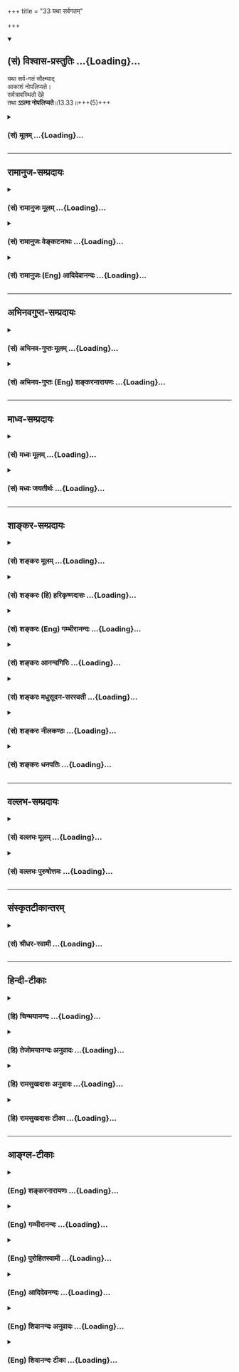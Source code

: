 +++
title = "33 यथा सर्वगतम्"

+++
<div class="js_include" newlevelforh1="2" title="(सं) विश्वास-प्रस्तुतिः" unfilled url="/mahAbhAratam/vyAsaH/shlokashaH/06-bhIShma-parva/03-bhagavad-gItA-parva/saMskRtam/vishvAsa-prastutiH/13_xetra-xetrajna-yogaH/33_yathA_sarvagatam.md">
<details open><summary><h2>(सं) विश्वास-प्रस्तुतिः ...{Loading}...</h2></summary>

यथा सर्व-गतं सौक्ष्म्याद्  
आकाशं नोपलिप्यते।  
सर्वत्रावस्थितो देहे  
तथा **ऽऽत्मा नोपलिप्यते**॥13.33॥+++(5)+++
</details>
</div>
<div class="js_include collapsed" newlevelforh1="3" title="(सं) मूलम्" unfilled url="/mahAbhAratam/vyAsaH/shlokashaH/06-bhIShma-parva/03-bhagavad-gItA-parva/saMskRtam/mUlam/13_xetra-xetrajna-yogaH/33_yathA_sarvagatam.md">
<details><summary><h3>(सं) मूलम् ...{Loading}...</h3></summary>

यथा सर्वगतं सौक्ष्म्यादाकाशं नोपलिप्यते।  
सर्वत्रावस्थितो देहे तथाऽऽत्मा नोपलिप्यते।।13.33।।
</details>
</div>


_________________
## रामानुज-सम्प्रदायः
<div class="js_include collapsed" newlevelforh1="3" title="(सं) रामानुजः मूलम्" unfilled url="/mahAbhAratam/vyAsaH/shlokashaH/06-bhIShma-parva/03-bhagavad-gItA-parva/saMskRtam/rAmAnujaH/mUlam/13_xetra-xetrajna-yogaH/33_yathA_sarvagatam.md">
<details><summary><h3>(सं) रामानुजः मूलम् ...{Loading}...</h3></summary>

।।13.32।। यथा **आकाशं सर्वगतम्** अपि सर्वैः वस्तुभिः संयुक्तम् अपि
**सौक्ष्म्यात्** सर्ववस्तुस्वभावैः **न लिप्यते;** **तथा आत्मा**
अतिसौक्ष्म्यात् **सर्वत्र** देवमनुष्यादौ **देहे अवस्थितः** अति
तत्तद्देहस्वमावैः **न लिप्यते।**

</details>
</div>
<div class="js_include collapsed" newlevelforh1="3" title="(सं) रामानुजः वेङ्कटनाथः" unfilled url="/mahAbhAratam/vyAsaH/shlokashaH/06-bhIShma-parva/03-bhagavad-gItA-parva/saMskRtam/rAmAnujaH/venkaTanAthaH/13_xetra-xetrajna-yogaH/33_yathA_sarvagatam.md">
<details><summary><h3>(सं) रामानुजः वेङ्कटनाथः ...{Loading}...</h3></summary>

  
  
।।13.33।। न करोति इत्युक्तमकर्तृत्वं तु पूर्वत्रोत्तरत्र च
विशोधितस्वरूपम्शरीरस्थोऽपि न लिप्यते \[13।32\] इत्यस्मिन् साध्यांशे
रुमागतकाष्ठादिन्यायशङ्का अनन्तरश्लोकेन परिह्रियत इत्याह --
यद्यपीति। संसर्गजा दोषगुणा भवन्ति शुष्काणार्द्रं दह्यते मित्रभावात्। इति
हि प्रसिद्धमिति भावः। यं प्राप्यातिपवित्राणि वस्त्राण्याभरणानि च।
अशुचित्वं क्षणाद्यान्ति किमन्यदशुचिस्ततः इति न्यायाद्देहेन
क्षणमात्रयोगेऽपि वस्त्रादय उपहन्यन्ते किं पुनरनादिसंयुक्तः
इत्यभिप्रायेणाह -- नित्यसंयुक्त इति। संसर्गस्य संसर्गिणि
संसर्ग्यन्तरस्वभावापादकत्वमनियतमिति व्यभिचारोपपादनार्थोयथा सर्वगतम्
इत्यनुवाद इति ज्ञापनायोभयत्र अपिशब्दोपादानम्।
सर्वगतत्वानुवादःशरीरस्थोऽपि इति शङ्कोत्थापक इति च भावः। सर्वैर्वस्तुभिः
संयुक्तमपीति -- सर्वगतशब्देन परस्परविरुद्धानन्तस्वभावलेपप्रसङ्गोऽभिप्रेत
इति भावः। यथा आकाशो भूतान्तरेभ्यः सूक्ष्मः; तथा आकाशादपि
सूक्ष्मतरोऽयमिति ज्ञापनार्थमुक्तंअतिसौक्ष्म्यादिति। तथेत्यनेन
हेतुरप्यतिदिश्यत इति भावः। केचित्पदार्थाः कैश्चित्संसर्गे
तत्स्वभावलेपरहिता अपि ततोऽन्यैः कैश्चित्संसर्गे तत्स्वभावलेपवन्तो
दृश्यन्ते यथा कार्पासादावञ्जनादिवासनयाऽपि न श्यामतादियोगः;
लाक्षारसवासनया त्वरुणता दृष्टा तथेहापि सम्भवतीति शङ्काव्युदासाय
दृष्टान्तदार्ष्टान्तिकयोः सर्वशब्दः।  
  

</details>
</div>
<div class="js_include collapsed" newlevelforh1="3" title="(सं) रामानुजः (Eng) आदिदेवानन्दः" unfilled url="/mahAbhAratam/vyAsaH/shlokashaH/06-bhIShma-parva/03-bhagavad-gItA-parva/saMskRtam/rAmAnujaH/english/AdidevAnandaH/13_xetra-xetrajna-yogaH/33_yathA_sarvagatam.md">
<details><summary><h3>(सं) रामानुजः (Eng) आदिदेवानन्दः ...{Loading}...</h3></summary>

13.33 As the 'all-pervading ether,' though in contact with all substances, is 'not tainted' by the alities of all these substances, as it is 'subtle' - even so the self, though 'present in all the bodies,'
everywhere, namely, in divinities, men etc., is not contaminated by these bodies by reason of Its extreme subtleness.

</details>
</div>


_________________
## अभिनवगुप्त-सम्प्रदायः
<div class="js_include collapsed" newlevelforh1="3" title="(सं) अभिनव-गुप्तः मूलम्" unfilled url="/mahAbhAratam/vyAsaH/shlokashaH/06-bhIShma-parva/03-bhagavad-gItA-parva/saMskRtam/abhinava-guptaH/mUlam/13_xetra-xetrajna-yogaH/33_yathA_sarvagatam.md">
<details><summary><h3>(सं) अभिनव-गुप्तः मूलम् ...{Loading}...</h3></summary>

।।13.31 -- 13.33।। यदि वा -- यदेत्यादि नोपलिप्यत इत्यन्तम्।
विस्तीर्णत्वेन सर्वव्याप्त्या यदा भूतानां पृथक्तां भिन्नताम् +++(S
चित्रताम्)+++ आत्मन्येव पश्यति; आत्मन एव च उदितां तां मन्यते; तदापि
सर्वकर्तृत्त्वात् न लेपभाक् यतः असौ परमात्मैव शरीरस्थोऽपि न लिप्यते
आकाशवत्।

</details>
</div>
<div class="js_include collapsed" newlevelforh1="3" title="(सं) अभिनव-गुप्तः (Eng) शङ्करनारायणः" unfilled url="/mahAbhAratam/vyAsaH/shlokashaH/06-bhIShma-parva/03-bhagavad-gItA-parva/saMskRtam/abhinava-guptaH/english/shankaranArAyaNaH/13_xetra-xetrajna-yogaH/33_yathA_sarvagatam.md">
<details><summary><h3>(सं) अभिनव-गुप्तः (Eng) शङ्करनारायणः ...{Loading}...</h3></summary>

13.33 See Comment under 13.34

</details>
</div>


_________________
## माध्व-सम्प्रदायः
<div class="js_include collapsed" newlevelforh1="3" title="(सं) मध्वः मूलम्" unfilled url="/mahAbhAratam/vyAsaH/shlokashaH/06-bhIShma-parva/03-bhagavad-gItA-parva/saMskRtam/madhvaH/mUlam/13_xetra-xetrajna-yogaH/33_yathA_sarvagatam.md">
<details><summary><h3>(सं) मध्वः मूलम् ...{Loading}...</h3></summary>

।।13.33।। Sri Madhvacharya did not comment on this sloka.,

</details>
</div>
<div class="js_include collapsed" newlevelforh1="3" title="(सं) मध्वः जयतीर्थः" unfilled url="/mahAbhAratam/vyAsaH/shlokashaH/06-bhIShma-parva/03-bhagavad-gItA-parva/saMskRtam/madhvaH/jayatIrthaH/13_xetra-xetrajna-yogaH/33_yathA_sarvagatam.md">
<details><summary><h3>(सं) मध्वः जयतीर्थः ...{Loading}...</h3></summary>

।।13.33।। Sri Jayatirtha did not comment on this sloka.  
  

</details>
</div>


_________________
## शाङ्कर-सम्प्रदायः
<div class="js_include collapsed" newlevelforh1="3" title="(सं) शङ्करः मूलम्" unfilled url="/mahAbhAratam/vyAsaH/shlokashaH/06-bhIShma-parva/03-bhagavad-gItA-parva/saMskRtam/shankaraH/mUlam/13_xetra-xetrajna-yogaH/33_yathA_sarvagatam.md">
<details><summary><h3>(सं) शङ्करः मूलम् ...{Loading}...</h3></summary>

।।13.33।। --,**यथा सर्वगतं** व्यापि अपि सत् **सौक्ष्म्यात्**
सूक्ष्मभावात् **आकाशं** खं न **उपलिप्यते** न संबध्यते; **सर्वत्र
अवस्थितः देहे तथा आत्मा,**न उपलिप्यते**।। किञ्च --,**

</details>
</div>
<div class="js_include collapsed" newlevelforh1="3" title="(सं) शङ्करः (हि) हरिकृष्णदासः" unfilled url="/mahAbhAratam/vyAsaH/shlokashaH/06-bhIShma-parva/03-bhagavad-gItA-parva/saMskRtam/shankaraH/hindI/harikRShNadAsaH/13_xetra-xetrajna-yogaH/33_yathA_sarvagatam.md">
<details><summary><h3>(सं) शङ्करः (हि) हरिकृष्णदासः ...{Loading}...</h3></summary>

।।13.33।। परमात्मा किसीकी भाँति न करता है और न लिप्त होता है इसपर यहाँ
दृष्टान्त कहते हैं --, जैसे आकाश; सर्वत्र व्याप्त हुआ भी सूक्ष्म होनेके
कारण लिप्त नहीं होता -- सम्बन्धयुक्त नहीं होता; वैसे ही आत्मा भी शरीरमें
सर्वत्र स्थित रहता हुआ भी ( उसके गुणदोषोंसे ) लिप्त नहीं होता।

</details>
</div>
<div class="js_include collapsed" newlevelforh1="3" title="(सं) शङ्करः (Eng) गम्भीरानन्दः" unfilled url="/mahAbhAratam/vyAsaH/shlokashaH/06-bhIShma-parva/03-bhagavad-gItA-parva/saMskRtam/shankaraH/english/gambhIrAnandaH/13_xetra-xetrajna-yogaH/33_yathA_sarvagatam.md">
<details><summary><h3>(सं) शङ्करः (Eng) गम्भीरानन्दः ...{Loading}...</h3></summary>

13.33 Yatha, as; sarva-gatam, the all-pervading; akasam, space;-though
pervasive, still, na upalipyate, is not defiled, does not come into
contact; saukmyat, because of its subtlety; tatha, similarly; atma, the
Self; avasthitah, present, sarvatra, everywhere; dehe, in the body; na,
is not; upalipyate, defiled. Further,

</details>
</div>
<div class="js_include collapsed" newlevelforh1="3" title="(सं) शङ्करः आनन्दगिरिः" unfilled url="/mahAbhAratam/vyAsaH/shlokashaH/06-bhIShma-parva/03-bhagavad-gItA-parva/saMskRtam/shankaraH/AnandagiriH/13_xetra-xetrajna-yogaH/33_yathA_sarvagatam.md">
<details><summary><h3>(सं) शङ्करः आनन्दगिरिः ...{Loading}...</h3></summary>

।।13.32।। सूक्ष्मभावात् अप्रतिहतस्वभावत्वादित्यर्थः। न संबध्यते
पङ्कादिभिरिति शेषः।

</details>
</div>
<div class="js_include collapsed" newlevelforh1="3" title="(सं) शङ्करः मधुसूदन-सरस्वती" unfilled url="/mahAbhAratam/vyAsaH/shlokashaH/06-bhIShma-parva/03-bhagavad-gItA-parva/saMskRtam/shankaraH/madhusUdana-sarasvatI/13_xetra-xetrajna-yogaH/33_yathA_sarvagatam.md">
<details><summary><h3>(सं) शङ्करः मधुसूदन-सरस्वती ...{Loading}...</h3></summary>

।।13.33।। शरीरस्थोपि तत्कर्मणा न लिप्यते स्वयमसङ्गत्वादित्यत्र
दृष्टान्तमाह -- यथेति। सौक्ष्म्यादसङ्गस्वभावत्वात् आकाशं सर्वगतमपि
नोपलिप्यते पङ्कादिभिर्यथेति दृष्टान्तार्थः। स्पष्टमितरत्।

</details>
</div>
<div class="js_include collapsed" newlevelforh1="3" title="(सं) शङ्करः नीलकण्ठः" unfilled url="/mahAbhAratam/vyAsaH/shlokashaH/06-bhIShma-parva/03-bhagavad-gItA-parva/saMskRtam/shankaraH/nIlakaNThaH/13_xetra-xetrajna-yogaH/33_yathA_sarvagatam.md">
<details><summary><h3>(सं) शङ्करः नीलकण्ठः ...{Loading}...</h3></summary>

।।13.33।। निर्गुणत्वान्न करोतीति सिद्धम्। असङ्गत्वान्नोपलिप्यत इत्याह --
**यथेति।** यथा आकाशो धूमादिना न लिप्यते सौक्ष्म्यादसङ्गस्वभावत्वात्।
एवमात्मा पुण्यपापादिना नोपलिप्यत इत्यर्थः।

</details>
</div>
<div class="js_include collapsed" newlevelforh1="3" title="(सं) शङ्करः धनपतिः" unfilled url="/mahAbhAratam/vyAsaH/shlokashaH/06-bhIShma-parva/03-bhagavad-gItA-parva/saMskRtam/shankaraH/dhanapatiH/13_xetra-xetrajna-yogaH/33_yathA_sarvagatam.md">
<details><summary><h3>(सं) शङ्करः धनपतिः ...{Loading}...</h3></summary>

।।13.33।। कर्तृत्वाभावान्न लिप्यत इत्युक्तं तत्र दृष्टान्तमाह -- यथेति।
सर्वत्र देहादौ गतं स्थितमप्याकाशं खं यथा सौक्ष्भ्यात्
सूक्ष्मत्वादसङ्गस्वभावत्वात् देहादिगतकर्तृत्वादिभिर्न लिप्यते न संबध्यते
तथा सर्वत्र सर्वस्मिन्नवस्थितः आत्मा देहे देहधर्मैर्न लिप्यत इत्यर्थः।

</details>
</div>


_________________
## वल्लभ-सम्प्रदायः
<div class="js_include collapsed" newlevelforh1="3" title="(सं) वल्लभः मूलम्" unfilled url="/mahAbhAratam/vyAsaH/shlokashaH/06-bhIShma-parva/03-bhagavad-gItA-parva/saMskRtam/vallabhaH/mUlam/13_xetra-xetrajna-yogaH/33_yathA_sarvagatam.md">
<details><summary><h3>(सं) वल्लभः मूलम् ...{Loading}...</h3></summary>

।।13.33।। यद्यपि निर्गुणत्वान्न करोति तथापि नित्यसंयुक्तैर्देहस्वभावैः
कथं न लिप्यते इत्यत्राह दृष्टान्तेन -- यथा सर्वगतमिति।
आकाशवत्सर्वाश्रयव्यापी सौक्ष्म्यादणुत्वाद्धेतोः जीवः आत्माऽपि तथा
नोपलिप्यते सर्वाश्रयव्यापित्वं तु व्यापिचैतन्यगुणादेव युज्यते
चन्दनादिवदिति।

</details>
</div>
<div class="js_include collapsed" newlevelforh1="3" title="(सं) वल्लभः पुरुषोत्तमः" unfilled url="/mahAbhAratam/vyAsaH/shlokashaH/06-bhIShma-parva/03-bhagavad-gItA-parva/saMskRtam/vallabhaH/puruShottamaH/13_xetra-xetrajna-yogaH/33_yathA_sarvagatam.md">
<details><summary><h3>(सं) वल्लभः पुरुषोत्तमः ...{Loading}...</h3></summary>

  
  
।।13.33।। एतदर्थं दृष्टान्तमाह -- यथेति। यथा सर्वगतं सर्वत्र
जडजीवान्तर्गतमाकाशं सौक्ष्म्यात् स्वरूपाभावात् सङ्गरहितं तेन सह
नोपलिप्यते; तथा सर्वत्र उच्चनीचोऽपि देहावस्थितोऽप्यात्मा न लिप्यते।  
  

</details>
</div>


_________________
## संस्कृतटीकान्तरम्
<div class="js_include collapsed" newlevelforh1="3" title="(सं) श्रीधर-स्वामी" unfilled url="/mahAbhAratam/vyAsaH/shlokashaH/06-bhIShma-parva/03-bhagavad-gItA-parva/saMskRtam/shrIdhara-svAmI/13_xetra-xetrajna-yogaH/33_yathA_sarvagatam.md">
<details><summary><h3>(सं) श्रीधर-स्वामी ...{Loading}...</h3></summary>

।।13.33।। तत्र दृष्टान्तमाह **-- यथेति।** यथा सर्वत्र पङ्कादिष्वपि
स्थितमाकाशं सौक्ष्यादसङ्गत्वात्पङ्कादिभिर्नोपलिप्यते तथा सर्वत्र उत्तमे
मध्यमेऽधमे वा देहेऽवस्थितोऽप्यात्मा नोपलिप्यते। दैहिकैर्गुणदोषैर्न
युज्यत इत्यर्थः।

</details>
</div>


_________________
## हिन्दी-टीकाः
<div class="js_include collapsed" newlevelforh1="3" title="(हि) चिन्मयानन्दः" unfilled url="/mahAbhAratam/vyAsaH/shlokashaH/06-bhIShma-parva/03-bhagavad-gItA-parva/hindI/chinmayAnandaH/13_xetra-xetrajna-yogaH/33_yathA_sarvagatam.md">
<details><summary><h3>(हि) चिन्मयानन्दः ...{Loading}...</h3></summary>

।।13.33।। यहाँ प्रकृति और पुरुष के सम्बन्ध को दर्शाने के लिए आकाश का
दृष्टान्त दिया गया है। अवकाशात् आकाश; अर्थात् जो वस्तुओं को रहने के लिए
स्थान प्रदान करे वह आकाश है। पंचमहाभूतों में यह सूक्ष्मतम है; और इस कारण
से सर्वगत है। सूक्ष्म आकाश उसमें स्थित सभी स्थूल वस्तुओं को व्याप्त किये
हुए है; किन्तु उनमें से कोई भी वस्तु उसे मर्यादित या अपने दोष से लिप्त
नहीं कर सकती। परमात्मा आकाश का भी कारण होने से उससे भी सूक्ष्मतर और उसे
व्याप्त किये हुए है। वह सबको व्याप्ता है; परन्तु उसे कोई व्याप नहीं
सकता। अत वह परमात्मा देह में स्थित होकर भी उससे लिप्त नहीं
होता। स्वप्नावस्था के हत्यारे के हाथ जागृत पुरुष को रक्तरञ्जित नहीं कर
सकते। प्रेत के रक्तरञ्जित वस्त्र स्तम्भ पर अपने चिन्ह नहीं छोड़ सकते।
मृगमारीचिका से रेत गीली नहीं हो जाती। ये सब उदाहरण भ्रम और अध्यास के
हैं। यह जगत् परम सत्य के अज्ञान से प्रक्षेपित होने के कारण किसी भी
प्रकार से परमात्मा को दूषित नहीं कर सकता। तब; इस आत्मा का देह में क्या
कार्य है सुनो

</details>
</div>
<div class="js_include collapsed" newlevelforh1="3" title="(हि) तेजोमयानन्दः अनुवादः" unfilled url="/mahAbhAratam/vyAsaH/shlokashaH/06-bhIShma-parva/03-bhagavad-gItA-parva/hindI/tejomayAnandaH/anuvAdaH/13_xetra-xetrajna-yogaH/33_yathA_sarvagatam.md">
<details><summary><h3>(हि) तेजोमयानन्दः अनुवादः ...{Loading}...</h3></summary>

।।13.33।। जिस प्रकार सर्वगत आकाश सूक्ष्म होने के कारण लिप्त नहीं होता,
उसी प्रकार सर्वत्र देह में स्थित आत्मा लिप्त नहीं होता।।

</details>
</div>
<div class="js_include collapsed" newlevelforh1="3" title="(हि) रामसुखदासः अनुवादः" unfilled url="/mahAbhAratam/vyAsaH/shlokashaH/06-bhIShma-parva/03-bhagavad-gItA-parva/hindI/rAmasukhadAsaH/anuvAdaH/13_xetra-xetrajna-yogaH/33_yathA_sarvagatam.md">
<details><summary><h3>(हि) रामसुखदासः अनुवादः ...{Loading}...</h3></summary>

।।13.33।। जैसे सब जगह व्याप्त आकाश अत्यन्त सूक्ष्म होनेसे कहीं भी लिप्त
नहीं होता, ऐसे ही सब जगह परिपूर्ण आत्मा किसी भी देहमें लिप्त नहीं होता।

</details>
</div>
<div class="js_include collapsed" newlevelforh1="3" title="(हि) रामसुखदासः टीका" unfilled url="/mahAbhAratam/vyAsaH/shlokashaH/06-bhIShma-parva/03-bhagavad-gItA-parva/hindI/rAmasukhadAsaH/TIkA/13_xetra-xetrajna-yogaH/33_yathA_sarvagatam.md">
<details><summary><h3>(हि) रामसुखदासः टीका ...{Loading}...</h3></summary>

।।13.33।।***व्याख्या --***  \[पूर्वश्लोकमें भगवान्ने **न करोति**
पदोंसे पहले कर्तृत्वका और फिर **न लिप्यते** पदोंसे भोक्तृत्वका अभाव
बताया है। परन्तु उन दोनोंका विवेचन करते हुए इस श्लोकमें पहले भोक्तृत्वके
अभावकी बात बतायी है और आगेके श्लोकमें कर्तृत्वके अभावकी बात बतायेंगे।
अतः यहाँ ऐसा व्यतिक्रम रखनेमें भगवान्का क्या भाव है इसका उत्तर यह है कि
यद्यपि कर्तृत्वके बाद ही भोक्तृत्व होता है अर्थात् कर्म करनेके बाद ही उस
कर्मके फलका भोग होता है; तथापि मनुष्य जो कुछ भी करता है; पहले किसी
फल(सिद्धि) का उद्देश्य मनमें रखकर ही करता है। अतः मनमें पहले भोक्तृत्व
आता है; फिर उसके अनुसार काम करता है अर्थात् फिर कर्तृत्व आता है। इस
दृष्टिसे भगवान् यहाँ सबसे पहले भोक्तृत्वका निषेध करते हैं।
भोक्तृत्व(लिप्तता) का त्याग होनेपर कर्तृत्वका त्याग स्वतः हो जाता है
अर्थात् फलेच्छाका त्याग,होनेपर क्रिया करनेपर भी कर्तृत्व नहीं
होता। \]**यथा सर्वगतं सौक्ष्म्यादाकाशं नोपलिप्यते --** आकाशका कार्य वायु;
तेज; जल और पृथ्वी है। अतः आकाश अपने कार्य वायु आदि चारों भूतोंमें व्यापक
है; पर ये चारों आकाशमें व्यापक नहीं हैं; प्रत्युत व्याप्य हैं। ये चारों
आकाशके अन्तर्गत हैं; पर आकाश इन चारोंके अन्तर्गत नहीं है। इसका कारण यह
है कि आकाशकी अपेक्षा ये चारों स्थूल हैं और आकाश इनकी अपेक्षा सूक्ष्म है।
ये चारों सीमित हैं; सान्त हैं और आकाश असीम है; अनन्त है। इन चारों
भूतोंमें विकार होते हैं; पर आकाशमें विकार नहीं होता।**सर्वत्रावस्थितो
देहे तथात्मा नोपलिप्यते --** जैसे आकाश वायु आदि चारों भूतोंमें रहता हुआ
भी उनमें लिप्त नहीं होता; ऐसे ही सब जगह; सब शरीरोंमें रहनेवाला आत्मा
किसी भी शरीरमें लिप्त नहीं होता। आत्मा सबमें परिपूर्ण रहता हुआ भी
किसीमें घुलतामिलता नहीं। वह सदासर्वदा सर्वथा निर्लिप्त रहता है क्योंकि
आत्मा स्वयं नित्य; सर्वगत; स्थाणु; अचल; सनातन; अव्यक्त; अचिन्त्य और
अविकारी है (गीता 2। 24 25) तथा इस अविनाशी आत्मासे यह सम्पूर्ण संसार
व्याप्त है (गीता 2। 17)।***सम्बन्ध --***  पूर्वश्लोकमें भगवान्ने
आत्मामें भोक्तृत्वका अभाव बताया; अब आगेके श्लोकमें आत्मामें कर्तृत्वका
अभाव बताते हैं।

</details>
</div>


_________________
## आङ्ग्ल-टीकाः
<div class="js_include collapsed" newlevelforh1="3" title="(Eng) शङ्करनारायणः" unfilled url="/mahAbhAratam/vyAsaH/shlokashaH/06-bhIShma-parva/03-bhagavad-gItA-parva/english/shankaranArAyaNaH/13_xetra-xetrajna-yogaH/33_yathA_sarvagatam.md">
<details><summary><h3>(Eng) शङ्करनारायणः ...{Loading}...</h3></summary>

13.33. Just as the all-pervading Ether is not stained because of its subtleness, in the same fashion the Self, abiding in the body everywhere, is not stained.

</details>
</div>
<div class="js_include collapsed" newlevelforh1="3" title="(Eng) गम्भीरानन्दः" unfilled url="/mahAbhAratam/vyAsaH/shlokashaH/06-bhIShma-parva/03-bhagavad-gItA-parva/english/gambhIrAnandaH/13_xetra-xetrajna-yogaH/33_yathA_sarvagatam.md">
<details><summary><h3>(Eng) गम्भीरानन्दः ...{Loading}...</h3></summary>

13.33 As the all-pervading space is not defiled, because of its subtlety, similarly the Self, present everywhere in the body \[The singular number is used to denote a class, i.e. all bodies. See S.-Tr.\], is not defiled.

</details>
</div>
<div class="js_include collapsed" newlevelforh1="3" title="(Eng) पुरोहितस्वामी" unfilled url="/mahAbhAratam/vyAsaH/shlokashaH/06-bhIShma-parva/03-bhagavad-gItA-parva/english/purohitasvAmI/13_xetra-xetrajna-yogaH/33_yathA_sarvagatam.md">
<details><summary><h3>(Eng) पुरोहितस्वामी ...{Loading}...</h3></summary>

13.33 As space, though present everywhere, remains by reason of its subtlety unaffected, so the Self, though present in all forms, retains its purity unalloyed.

</details>
</div>
<div class="js_include collapsed" newlevelforh1="3" title="(Eng) आदिदेवनन्दः" unfilled url="/mahAbhAratam/vyAsaH/shlokashaH/06-bhIShma-parva/03-bhagavad-gItA-parva/english/AdidevanandaH/13_xetra-xetrajna-yogaH/33_yathA_sarvagatam.md">
<details><summary><h3>(Eng) आदिदेवनन्दः ...{Loading}...</h3></summary>

13.33 As the all-pervading etther is not tainted because of its subtlety, even so, the self abiding in the body everywhere, is not tainted.

</details>
</div>
<div class="js_include collapsed" newlevelforh1="3" title="(Eng) शिवानन्दः अनुवादः" unfilled url="/mahAbhAratam/vyAsaH/shlokashaH/06-bhIShma-parva/03-bhagavad-gItA-parva/english/shivAnandaH/anuvAdaH/13_xetra-xetrajna-yogaH/33_yathA_sarvagatam.md">
<details><summary><h3>(Eng) शिवानन्दः अनुवादः ...{Loading}...</h3></summary>

13.33 As the all-pervading ether is not tainted, because of its subtlety, so the Self seated everywhere in the body is not tainted.

</details>
</div>
<div class="js_include collapsed" newlevelforh1="3" title="(Eng) शिवानन्दः टीका" unfilled url="/mahAbhAratam/vyAsaH/shlokashaH/06-bhIShma-parva/03-bhagavad-gItA-parva/english/shivAnandaH/TIkA/13_xetra-xetrajna-yogaH/33_yathA_sarvagatam.md">
<details><summary><h3>(Eng) शिवानन्दः टीका ...{Loading}...</h3></summary>

13.33 यथा as; सर्वगतम् the allpervading; सौक्ष्म्यात् because of its subtlety; आकाशम् ether; न not; उपलिप्यते is tainted; सर्वत्र everywhere;
अवस्थितः seated; देहे in the body; तथा so; आत्मा the Self; न not;
उपलिप्यते is tainted.Commentary Ether pervades everything. All are immersed in it. There is no point whereunto ether does not penetrate and pervade and yet it is not tainted by anything. Even so the Self pervades the whole body and the whole world. Being subtler than the body the Self is never tainted by it or anything else. It is unattached and actionless. It has no parts or limbs. So virtuous and vicious actions cannot contaminate the Self. It is ever pure and stainless.

</details>
</div>
